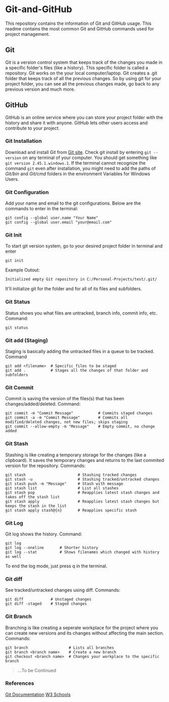 # Git-and-GitHub
This repository contains the information of Git and GitHub usage. This readme contains the most common Git and GitHub commands used for project management.

## Git
Git is a version control system that keeps track of the changes you made in a specific folder's files (like a history). This specific folder is called a repository. Git works on the your local computer/laptop. Git creates a .git folder that keeps track of all the previous changes. So by using git for your project folder, you can see all the previous changes made, go back to any previous version and much more.

## GitHub
GitHub is an online service where you can store your project folder with the history and share it with anyone. GitHub lets other users access and contribute to your project.

### Git Installation
Download and install Git from [Git site](https://git-scm.com/downloads). Check git install by entering `git --version` on any terminal of your computer. You should get something like `git version 2.45.1.windows.1`. If the terminal cannot recognize the command `git` even after installation, you might need to add the paths of *Git/bin* and *Git/cmd* folders in the environment Variables for Windows Users.

### Git Configuration
Add your name and email to the git configurations. Below are the commands to enter in the terminal:

```
git config --global user.name "Your Name"
git config --global user.email "your@email.com"
```

### Git Init
To start git version system, go to your desired project folder in terminal and enter 
```
git init
```
Example Outout:
```
Initialized empty Git repository in C:/Personal-Projects/test/.git/
```
It'll initialize git for the folder and for all of its files and subfolders.

### Git Status
Status shows you what files are untracked, branch info, commit info, etc. Command:
```
git status
```

### Git add (Staging)
Staging is basically adding the untracked files in a queue to be tracked. Command
```
git add <filename>  # Specific files to be staged
git add .           # Stages all the changes of that folder and subfolders
```

### Git Commit
Commit is saving the version of the files(s) that has been changes/added/deleted. Command:
```
git commit -m "Commit Message"           # Commits staged changes
git commit -a -m "Commit Message"        # Commits all modified/deleted changes, not new files; skips staging
git commit --allow-empty -m "Message"    # Empty commit, no change added
```

### Git Stash
Stashing is like creating a temporary storage for the changes (like a clipboard). It saves the temporary changes and returns to the last commited version for the repository. Commands:
```
git stash                       # Stashing tracked changes
git stash -u                    # Stashing tracked/untracked changes
git stash push -m "Message"     # Stash with message
git stash list                  # List all stashes
git stash pop                   # Reapplies latest stash changes and takes off the stash list
git stash apply                 # Reapplies latest stash changes but keeps the stash in the list
git stash apply stash@{n}       # Reapplies specific stash
```

### Git Log
Git log shows the history. Command:
```
git log                 
git log --oneline       # Shorter history
git log --stat          # Shows filenames which changed with history as well 
```
To end the log mode, just press q in the terminal.

### Git diff
See tracked/untracked changes using diff. Commands:
```
git diff            # Unstaged changes
git diff -staged    # Staged changes
```
### Git Branch
Branching is like creating a seperate workplace for the project where you can create new versions and its changes without affecting the main section. Commands:
```
git branch                  # Lists all branches
git branch <branch name>    # Create a new branch
git checkout <branch name>  # Changes your workplace to the specific branch
```
> ...To be Continued
### References
[Git Documentation](https://git-scm.com/doc)
[W3 Schools](https://www.w3schools.com/git/default.asp?remote=github) 